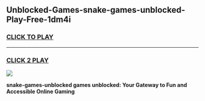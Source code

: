 
## Unblocked-Games-snake-games-unblocked-Play-Free-1dm4i
<h3>
<a href="https://premium76.site?title=snake-games-unblocked&ref=18A1">CLICK TO PLAY</a></h3>
<hr>

<h3>
<a href="https://premium76.site?title=snake-games-unblocked&ref=18A1">CLICK 2 PLAY</a>
  
</h3>

<a href="https://premium76.site?title=snake-games-unblocked&ref=18A1"><img src="https://clearcache.store/games.png"></a>


**snake-games-unblocked games unblocked: Your Gateway to Fun and Accessible Online Gaming**
